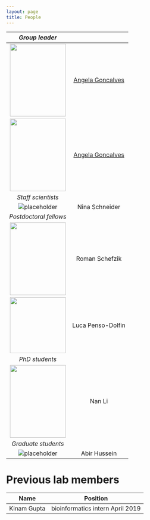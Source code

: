 ```yaml
---
layout: page
title: People
---
```


| *Group leader* | |
:-------------------------:|:-------------------------:
<img src="IMG_9654 copy.jpg" data-canonical-src="hIMG_9654 copy.jpg" width="150" height="195" /> |  [Angela Goncalves](https://goncalves-lab.github.io/angela/)
<img src="https://www.dkfz.de/en/somatische-evolution-frueherkennung/Images/Goncalves-Filimon-Angela_8.jpg" data-canonical-src="https://www.dkfz.de/en/somatische-evolution-frueherkennung/Images/Goncalves-Filimon-Angela_8.jpg" width="150" height="195" /> |  [Angela Goncalves](https://goncalves-lab.github.io/angela/)
| *Staff scientists* | |
![placeholder](http://placehold.it/150x150 "Small example image") | Nina Schneider
| *Postdoctoral fellows* | |
<img src="https://www.dkfz.de/en/somatische-evolution-frueherkennung/Images/Schefzik_1.jpg" data-canonical-src="https://www.dkfz.de/en/somatische-evolution-frueherkennung/Images/Schefzik_1.jpg" width="150" height="195" /> | Roman Schefzik
<img src="https://www.dkfz.de/en/somatische-evolution-frueherkennung/Images/luca-penso-dolfin-web.jpg" data-canonical-src="https://www.dkfz.de/en/somatische-evolution-frueherkennung/Images/luca-penso-dolfin-web.jpg" width="150" height="150" /> | Luca Penso-Dolfin
| *PhD students* | |
<img src="https://www.dkfz.de/en/somatische-evolution-frueherkennung/Images/Li.2.jpg" data-canonical-src="https://www.dkfz.de/en/somatische-evolution-frueherkennung/Images/Li.2.jpg" width="150" height="195" /> | Nan Li
| *Graduate students* | |
![placeholder](http://placehold.it/150x150 "Small example image") | Abir Hussein 

# Previous lab members

| Name | Position |
:-------------------------:|:-------------------------:
Kinam Gupta | bioinformatics intern April 2019

